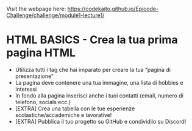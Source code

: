 Visit the webpage here: https://codekaito.github.io/Epicode-Challenge/challenge/module1-lecture1/

# HTML BASICS - Crea la tua prima pagina HTML
- Utilizza tutti i tag che hai imparato per creare la tua “pagina di presentazione”
- La pagina deve contenere una tua immagine, una lista di hobbies e interessi
- In fondo alla pagina inserisci anche i tuoi contatti (email, numero di telefono, socials ecc.)
- [EXTRA] Crea una tabella con le tue esperienze scolastiche/accademiche e lavorative!
- [EXTRA] Pubblica il tuo progetto su GitHub e condividilo su Discord!